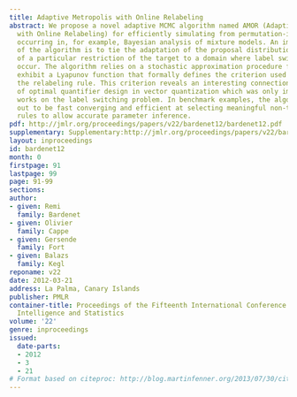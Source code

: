 ```yaml
---
title: Adaptive Metropolis with Online Relabeling
abstract: We propose a novel adaptive MCMC algorithm named AMOR (Adaptive Metropolis
  with Online Relabeling) for efficiently simulating from permutation-invariant targets
  occurring in, for example, Bayesian analysis of mixture models. An important feature
  of the algorithm is to tie the adaptation of the proposal distribution to the choice
  of a particular restriction of the target to a domain where label switching cannot
  occur. The algorithm relies on a stochastic approximation procedure for which we
  exhibit a Lyapunov function that formally defines the criterion used for selecting
  the relabeling rule. This criterion reveals an interesting connection with the problem
  of optimal quantifier design in vector quantization which was only implicit in previous
  works on the label switching problem. In benchmark examples, the algorithm turns
  out to be fast converging and efficient at selecting meaningful non-trivial relabeling
  rules to allow accurate parameter inference.
pdf: http://jmlr.org/proceedings/papers/v22/bardenet12/bardenet12.pdf
supplementary: Supplementary:http://jmlr.org/proceedings/papers/v22/bardenet12/bardenet12Supple.pdf
layout: inproceedings
id: bardenet12
month: 0
firstpage: 91
lastpage: 99
page: 91-99
sections: 
author:
- given: Remi
  family: Bardenet
- given: Olivier
  family: Cappe
- given: Gersende
  family: Fort
- given: Balazs
  family: Kegl
reponame: v22
date: 2012-03-21
address: La Palma, Canary Islands
publisher: PMLR
container-title: Proceedings of the Fifteenth International Conference on Artificial
  Intelligence and Statistics
volume: '22'
genre: inproceedings
issued:
  date-parts:
  - 2012
  - 3
  - 21
# Format based on citeproc: http://blog.martinfenner.org/2013/07/30/citeproc-yaml-for-bibliographies/
---
```


